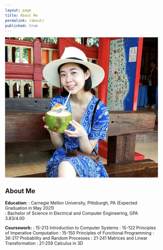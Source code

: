 ```yaml
---
layout: page
title: About Me
permalink: /about/
published: true
---
```


<div class="page" markdown="1">

![400x200](/uploads/me5.png "Large example image")

<!-- <div class="page" markdown="1">

{% capture page_subtitle %}
<img
    class="me"
    alt="{{ author.name }}"
    src="{{ site.author.photo | relative_url }}"
    srcset="{{ site.author.photo2x | relative_url }} 2x"
/>
{% endcapture %}

{% include page/title.html title=page.title subtitle=page_subtitle %}
 -->
## About Me 

**Education:**
: Carnegie Mellon University, Pittsburgh, PA (Expected Graduation in May 2021)            
: Bachelor of Science in Electrical and Computer Engineering, GPA 3.83/4.00

**Coursework:**
: 15-213 Introduction to Computer Systems
: 15-122 Principles of Imperative Computation
: 15-150 Principles of Functional Programming
: 36-217 Probability and Random Processes
: 21-241 Matrices and Linear Transformation
: 21-259 Calculus in 3D


</div>
